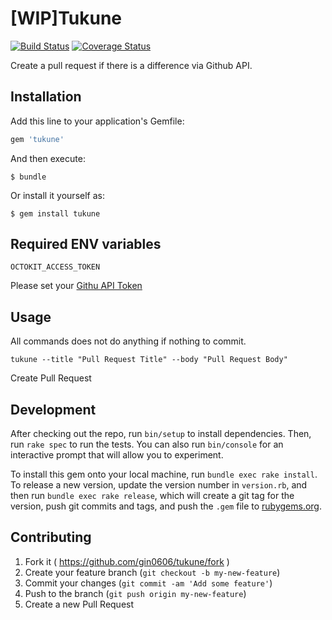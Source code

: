 # [WIP]Tukune
[![Build Status](https://travis-ci.org/gin0606/tukune.svg?branch=master)](https://travis-ci.org/gin0606/tukune)
[![Coverage Status](https://coveralls.io/repos/github/gin0606/tukune/badge.svg?branch=master)](https://coveralls.io/github/gin0606/tukune?branch=master)

Create a pull request if there is a difference via Github API.

## Installation

Add this line to your application's Gemfile:

```ruby
gem 'tukune'
```

And then execute:

```
$ bundle
```

Or install it yourself as:

```
$ gem install tukune
```

## Required ENV variables

`OCTOKIT_ACCESS_TOKEN`

Please set your [Githu API Token](https://github.com/settings/tokens)

## Usage
All commands does not do anything if nothing to commit.

`tukune --title "Pull Request Title" --body "Pull Request Body"`

Create Pull Request

## Development

After checking out the repo, run `bin/setup` to install dependencies. Then, run `rake spec` to run the tests. You can also run `bin/console` for an interactive prompt that will allow you to experiment.

To install this gem onto your local machine, run `bundle exec rake install`. To release a new version, update the version number in `version.rb`, and then run `bundle exec rake release`, which will create a git tag for the version, push git commits and tags, and push the `.gem` file to [rubygems.org](https://rubygems.org).

## Contributing
1. Fork it ( https://github.com/gin0606/tukune/fork )
2. Create your feature branch (`git checkout -b my-new-feature`)
3. Commit your changes (`git commit -am 'Add some feature'`)
4. Push to the branch (`git push origin my-new-feature`)
5. Create a new Pull Request
